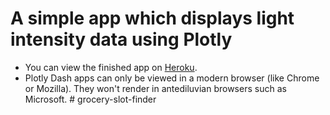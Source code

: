 # A simple app which displays light intensity data using Plotly

* You can view the finished app on [Heroku](https://light-on-my-balcony.herokuapp.com/).
* Plotly Dash apps can only be viewed in a modern browser (like Chrome or Mozilla). They won't render in antediluvian browsers such as Microsoft.
#   g r o c e r y - s l o t - f i n d e r  
 